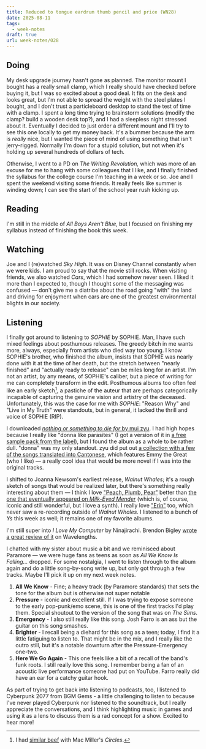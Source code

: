 ```yaml
---
title: Reduced to tongue eardrum thumb pencil and price (WN28)
date: 2025-08-11
tags:
  - week-notes
draft: true
url: week-notes/028
---
```

## Doing
My desk upgrade journey hasn't gone as planned. The monitor mount I bought has a really small clamp, which I really should have checked before buying it, but I was so excited about a good deal. It fits on the desk and looks great, but I'm not able to spread the weight with the steel plates I bought, and I don't trust a particleboard desktop to stand the test of time with a clamp. I spent a long time trying to brainstorm solutions (modify the clamp? build a wooden desk top?), and I had a sleepless night stressed about it. Eventually I decided to just order a different mount and I'll try to see this one locally to get my money back. It's a bummer because the arm is *really* nice, but I wanted the piece of mind of using something that isn't jerry-rigged. Normally I'm down for a stupid solution, but not when it's holding up several hundreds of dollars of tech.

Otherwise, I went to a PD on *The Writing Revolution,* which was more of an excuse for me to hang with some colleagues that I like, and I finally finished the syllabus for the college course I'm teaching in a week or so. Joe and I spent the weekend visiting some friends. It really feels like summer is winding down; I can see the start of the school year rush kicking up.
## Reading
I'm still in the middle of *All Boys Aren't Blue,* but I focused on finishing my syllabus instead of finishing the book this week.
## Watching
Joe and I (re)watched *Sky High*. It was on Disney Channel constantly when we were kids. I am proud to say that the movie still rocks. When visiting friends, we also watched *Cars*, which I had somehow never seen. I liked it more than I expected to, though I thought some of the messaging was confused — don't give me a diatribe about the road going "with" the land and driving for enjoyment when cars are one of the greatest environmental blights in our society.
## Listening
I finally got around to listening to *SOPHIE* by SOPHIE. Man, I have such mixed feelings about posthumous releases. The greedy bitch in me wants more, always, especially from artists who died way too young. I know SOPHIE's brother, who finished the album, insists that SOPHIE was nearly done with it at the time of her death, but the stretch between "nearly finished" and "actually ready to release" can be miles long for an artist. I'm not an artist, by any means, of SOPHIE's caliber, but a piece of writing for me can completely transform in the edit. Posthumous albums too often feel like an early sketch[^1], a pastiche of the auteur that are perhaps categorically incapable of capturing the genuine vision and artistry of the deceased. Unfortunately, this was the case for me with *SOPHIE*: "Reason Why" and "Live in My Truth" were standouts, but in general, it lacked the thrill and voice of SOPHIE (RIP).

I downloaded [*nothing or something to die for* by mui zyu](https://muizyu.bandcamp.com/album/nothing-or-something-to-die-for). I had high hopes because I really like "donna like parasites" (I got a version of it in [a free sample pack from the label](https://fatherdaughterrecords.com/products/its-2025-and-wow-thats-unfortunate-but-well-get-thru-this-with-a-free-sampler-so-here-ya-go)), but I found the album as a whole to be rather dull. "donna" was my only standout. zyu did put out [a collection with a few of the songs translated into Cantonese](https://muizyu.bandcamp.com/album/nothing-or-something-to-die-for-cantonese-tasting-menu), which features Emmy the Great (who I like) — a really cool idea that would be more novel if I was into the original tracks.

I shifted to Joanna Newsom's earliest release, *Walnut Whales*; it's a rough sketch of songs that would be realized later, but there's something really interesting about them — I think I love ["Peach, Plumb, Pear"](https://www.youtube.com/watch?v=LtRoOGYTGJc) better than [the one that eventually appeared on *Milk-Eyed Mender*](https://joannanewsom.bandcamp.com/album/the-milk-eyed-mender) (which is, of course, iconic and still wonderful, but I love a synth). I really love ["Erin"](https://www.youtube.com/watch?v=BOACtsrSsgo) too, which never saw a re-recording outside of *Walnut Whales*. I listened to a bunch of *Ys* this week as well; it remains one of my favorite albums.

I'm still super into *I Love My Computer* by Ninajirachi. Brendon Bigley [wrote a great review of it](https://wavelengths.online/posts/a-good-album-i-love-my-computer-by-ninajirachi) on Wavelengths.

I chatted with my sister about music a bit and we reminisced about Paramore — we were huge fans as teens as soon as *All We Know Is Falling...* dropped. For some nostalgia, I went to listen through to the album again and do a little song-by-song write up, but only got through a few tracks. Maybe I'll pick it up on my next week notes.
1. **All We Know** - Fine; a heavy track (by Paramore standards) that sets the tone for the album but is otherwise not super notable
2. **Pressure** - iconic and excellent still. If I was trying to expose someone to the early pop-punk/emo scene, this is one of the first tracks I'd play them. Special shoutout to the version of the song that was on *The Sims*.
3. **Emergency** - I also still really like this song. Josh Farro is an ass but the guitar on this song smashes.
4. **Brighter** - I recall being a diehard for this song as a teen; today, I find it a little fatiguing to listen to. That might be in the mix, and I really like the outro still, but it's a notable downturn after the Pressure-Emergency one-two.
5. **Here We Go Again** - This one feels like a bit of a recall of the band's funk roots. I still really love this song. I remember being a fan of an acoustic live performance someone had put on YouTube. Farro really did have an ear for a catchy guitar hook.

As part of trying to get back into listening to podcasts, too, I listened to Cyberpunk 2077 from BGM Gems - a little challenging to listen to because I've never played Cyberpunk nor listened to the soundtrack, but I really appreciate the conversations, and I think highlighting music in games and using it as a lens to discuss them is a rad concept for a show. Excited to hear more!

[^1]: I had [similar beef](https://cassie.ink/week-notes/021/) with Mac Miller's *Circles*.